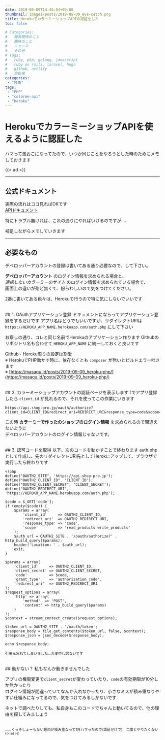 ```yaml
---
date: 2019-09-09T14:46:04+09:00
thumbnail: images/posts/2019-09-09_eye-catch.png
title: HerokuでカラーミーショップAPIの認証をした
toc: false

# Categories:
#   開発関係のこと
#   趣味のこと
#   ニュース
#   その他
# Tags:
#   ruby, php, golang, javascript
#   ruby on rails, laravel, hugo
#   github, netlify
#   自転車
categories:
 - "技術"
tags:
 - "PHP"
 - "colorme-api"
 - "heroku"
---
```


# HerokuでカラーミーショップAPIを使えるように認証した

ハマって激おこになってたので、いつか同じことをやろうとした時のためにメモしておきます


{{< ad >}}
<br>
 * * *

## 公式ドキュメント
 実際の流れはココ見ればOKです  
 [APIドキュメント](https://shop-pro.jp/?mode=api_started)  

 特にトラブル無ければ、これの通りにやればいけるのですが……

 補足しながらメモしていきます

 * * *

## 必要なもの
デベロッパーアカウントの登録は書いてある通り必要なので、して下さい。  

__デベロッパーアカウント__ のログイン情報を求められる場合と、  
_連携したいカラーミーのサイト_ のログイン情報を求められている場合で、  
画面上の違いが殆ど無くて、紛らわしいので気をつけてください。

2番に書いてある色々は、Herokuで行うので特に気にしないでいいです


<br>
## 1. OAuthアプリケーション登録
ドキュメントにならってアプリケーション登録をするだけです  
アプリ名はどうでもいいですが、リダイレクトURIは <code>https://HEROKU_APP_NAME.herokuapp.com/auth.php</code> にして下さい  

お察しの通り、コレと同じ名前でHerokuのアプリケーション作ります
Githubのリポジトリ名も合わせて <code>HEROKU_APP_NAME</code> に統一しておくと良いです

Github・Heroku周りの設定は割愛  
※ HerokuでPHP動かす時に、依存なくとも <code>composer</code> が無いとビルドエラー吐きます  
※ [https://masaqu.id/posts/2019-09-09_heroku-php/](https://masaqu.id/posts/2019-09-09_heroku-php/)

<br>
## 2. カラーミーショップアカウントの認証ページを表示します
1でアプリ登録したら <code>client_id</code> が見れるので、それを使ってこの作業にいきます

```
https://api.shop-pro.jp/oauth/authorize?client_id=CLIENT_ID&redirect_uri=REDIRECT_URI&response_type=code&scope=read_products%20write_products
```

この時 __カラーミーで作ったのショップのログイン情報__ を求められるので間違えないように  
デベロッパーアカウントのログイン情報じゃないです。

<br>
## 3. 認可コードを取得
以下、次のコードを動かすことで終わります  
auth.php として作成し、先のリダイレクトURI先としてHerokにアップして、ブラウザで実行したら終わりです

```
<?php
define("OAUTH2_SITE", 'https://api.shop-pro.jp');
define("OAUTH2_CLIENT_ID", 'CLIENT_ID'); 
define("OAUTH2_CLIENT_SECRET", 'CLIENT_SECRET');
define("OAUTH2_REDIRECT_URI", 'https://HEROKU_APP_NAME.herokuapp.com/auth.php');

$code = $_GET['code'];
if (empty($code)) {
    $params = array(
        'client_id'     => OAUTH2_CLIENT_ID,
        'redirect_uri'  => OAUTH2_REDIRECT_URI,
        'response_type' => 'code',
        'scope'         => 'read_products write_products'
    );
    $auth_url = OAUTH2_SITE . '/oauth/authorize?' . http_build_query($params);
    header('Location: ' . $auth_url);
    exit;
}

$params = array(
    'client_id'     => OAUTH2_CLIENT_ID,
    'client_secret' => OAUTH2_CLIENT_SECRET,
    'code'          => $code,
    'grant_type'    => 'authorization_code',
    'redirect_uri'  => OAUTH2_REDIRECT_URI
);
$request_options = array(
    'http' => array(
        'method'  => 'POST',
        'content' => http_build_query($params)
    )
);
$context = stream_context_create($request_options);

$token_url = OAUTH2_SITE . '/oauth/token';
$response_body = file_get_contents($token_url, false, $context);
$response_json = json_decode($response_body);

echo $response_body;
```

<small>引用元忘れてしまいました…大変申し訳ないです</small>

<br>
## 動かない？
私もなんか動きませんでした 

アプリの権限変更で<code>client_secret</code>が変わっていたり、<code>code</code>の有効期限が10分しか無かったり  
ログイン情報が間違っていてなんか入れなかったり、小さなミスが積み重なりやすい仕組みになってるので、気をつけてみるしかないです  

ネットで調べたりしても、私自身もこのコードでちゃんと動いてるので、他の理由を探してみましょう

<br>
<small>
……くっそしょーもない理由が積み重なって1日ハマったので(認証だけで)　二度とやりたくない
<small>
{{< ad >}}